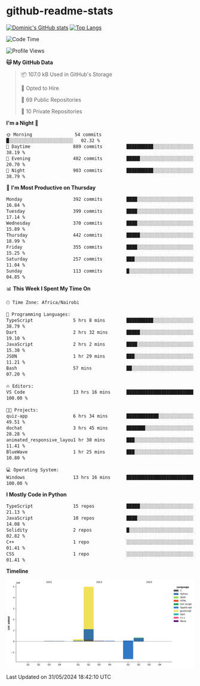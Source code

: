 # github-readme-stats
[![Dominic's GitHub stats](https://github-readme-stats.vercel.app/api?username=Domengo&show_icons=true)](https://github.com/anuraghazra/github-readme-stats)
[![Top Langs](https://github-readme-stats.vercel.app/api/top-langs/?username=Domengo&show_icons=true)](https://github.com/Domengo/github-readme-stats)

<!--START_SECTION:waka-->
![Code Time](http://img.shields.io/badge/Code%20Time-679%20hrs%2017%20mins-blue)

![Profile Views](http://img.shields.io/badge/Profile%20Views-0-blue)

**🐱 My GitHub Data** 

> 📦 107.0 kB Used in GitHub's Storage 
 > 
> 💼 Opted to Hire
 > 
> 📜 69 Public Repositories 
 > 
> 🔑 10 Private Repositories 
 > 
**I'm a Night 🦉** 

```text
🌞 Morning                54 commits          █░░░░░░░░░░░░░░░░░░░░░░░░   02.32 % 
🌆 Daytime                889 commits         ██████████░░░░░░░░░░░░░░░   38.19 % 
🌃 Evening                482 commits         █████░░░░░░░░░░░░░░░░░░░░   20.70 % 
🌙 Night                  903 commits         ██████████░░░░░░░░░░░░░░░   38.79 % 
```
📅 **I'm Most Productive on Thursday** 

```text
Monday                   392 commits         ████░░░░░░░░░░░░░░░░░░░░░   16.84 % 
Tuesday                  399 commits         ████░░░░░░░░░░░░░░░░░░░░░   17.14 % 
Wednesday                370 commits         ████░░░░░░░░░░░░░░░░░░░░░   15.89 % 
Thursday                 442 commits         █████░░░░░░░░░░░░░░░░░░░░   18.99 % 
Friday                   355 commits         ████░░░░░░░░░░░░░░░░░░░░░   15.25 % 
Saturday                 257 commits         ███░░░░░░░░░░░░░░░░░░░░░░   11.04 % 
Sunday                   113 commits         █░░░░░░░░░░░░░░░░░░░░░░░░   04.85 % 
```


📊 **This Week I Spent My Time On** 

```text
🕑︎ Time Zone: Africa/Nairobi

💬 Programming Languages: 
TypeScript               5 hrs 8 mins        ██████████░░░░░░░░░░░░░░░   38.79 % 
Dart                     2 hrs 32 mins       █████░░░░░░░░░░░░░░░░░░░░   19.10 % 
JavaScript               2 hrs 2 mins        ████░░░░░░░░░░░░░░░░░░░░░   15.38 % 
JSON                     1 hr 29 mins        ███░░░░░░░░░░░░░░░░░░░░░░   11.21 % 
Bash                     57 mins             ██░░░░░░░░░░░░░░░░░░░░░░░   07.20 % 

🔥 Editors: 
VS Code                  13 hrs 16 mins      █████████████████████████   100.00 % 

🐱‍💻 Projects: 
quiz-app                 6 hrs 34 mins       ████████████░░░░░░░░░░░░░   49.51 % 
dochat                   3 hrs 45 mins       ███████░░░░░░░░░░░░░░░░░░   28.28 % 
animated_responsive_layou1 hr 30 mins        ███░░░░░░░░░░░░░░░░░░░░░░   11.41 % 
BlueWave                 1 hr 25 mins        ███░░░░░░░░░░░░░░░░░░░░░░   10.80 % 

💻 Operating System: 
Windows                  13 hrs 16 mins      █████████████████████████   100.00 % 
```

**I Mostly Code in Python** 

```text
TypeScript               15 repos            █████░░░░░░░░░░░░░░░░░░░░   21.13 % 
JavaScript               10 repos            ████░░░░░░░░░░░░░░░░░░░░░   14.08 % 
Solidity                 2 repos             █░░░░░░░░░░░░░░░░░░░░░░░░   02.82 % 
C++                      1 repo              ░░░░░░░░░░░░░░░░░░░░░░░░░   01.41 % 
CSS                      1 repo              ░░░░░░░░░░░░░░░░░░░░░░░░░   01.41 % 
```



**Timeline**

![Lines of Code chart](https://raw.githubusercontent.com/Domengo/Domengo/main/assets/bar_graph.png)


 Last Updated on 31/05/2024 18:42:10 UTC
<!--END_SECTION:waka-->


